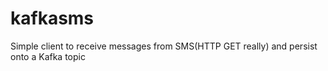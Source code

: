 # kafkasms
Simple client to receive messages from SMS(HTTP GET really) and persist onto a Kafka topic
